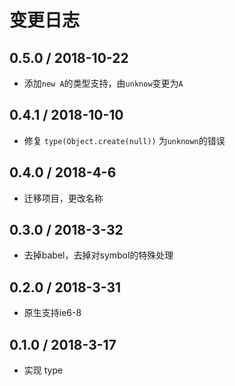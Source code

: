 # 变更日志

## 0.5.0 / 2018-10-22

- 添加`new A`的类型支持，由`unknow`变更为`A`

## 0.4.1 / 2018-10-10

- 修复 `type(Object.create(null))` 为`unknown`的错误

## 0.4.0 / 2018-4-6

- 迁移项目，更改名称

## 0.3.0 / 2018-3-32

- 去掉babel，去掉对symbol的特殊处理

## 0.2.0 / 2018-3-31

- 原生支持ie6-8 

## 0.1.0 / 2018-3-17

- 实现 type
